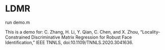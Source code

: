 # LDMR

run demo.m

This is a demo for: C. Zhang, H. Li, Y. Qian, C. Chen, and X. Zhou, “Locality-Constrained Discriminative Matrix Regression for Robust Face Identification,” IEEE TNNLS, doi:10.1109/TNNLS.2020.3041636.
